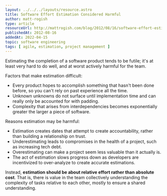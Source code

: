 ```yaml
---
layout: ../../../layouts/resource.astro
title: Software Effort Estimation Considered Harmful
author: matt-rogish
type: article
resourceUrl: http://mattrogish.com/blog/2012/08/16/software-effort-estimation-considered-harmful/
publishedAt: 2012-08-16
addedAt: 2022-04-15
topic: software engineering
tags: [ agile, estimation, project management ]
---
```


Estimating the completion of a software product tends to be futile; it's at least very hard to do well, and at worst actively harmful for the team.

Factors that make estimation difficult:

* Every product hopes to accomplish something that hasn't been done before, so you can't rely on past experience all the time.
* Unknown unknowns do not surface until implementation time and can really only be accounted for with padding.
* Complexity that arises from interdependencies becomes exponentially greater the larger a piece of software.

Reasons estimation may be harmful:

* Estimation creates dates that attempt to create accountability, rather than building a relationship on trust.
* Underestimating leads to compromises in the health of a project, such as increasing tech debt.
* Overestimating can make a project seem less valuable than it actually is.
* The act of estimation slows progress down as developers are incentivized to over-analyze to create accurate estimations.

Instead, **estimation should be about relative effort rather than absolute cost**. That is, there is value in the team collectively understanding the complexity of tasks relative to each other, mostly to ensure a shared understanding.
